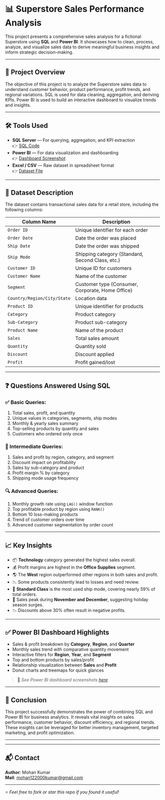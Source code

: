 # 📊 Superstore Sales Performance Analysis

This project presents a comprehensive sales analysis for a fictional Superstore using **SQL** and **Power BI**. It showcases how to clean, process, analyze, and visualize sales data to derive meaningful business insights and inform strategic decision-making.

---

## 🧾 Project Overview

The objective of this project is to analyze the Superstore sales data to understand customer behavior, product performance, profit trends, and regional variations. SQL is used for data cleaning, aggregation, and deriving KPIs. Power BI is used to build an interactive dashboard to visualize trends and insights.

---

## 🛠️ Tools Used

- **SQL Server** — For querying, aggregation, and KPI extraction  
  👉 [SQL Code](./Superstore_Sales_Analysis.sql)
- **Power BI** — For data visualization and dashboarding  
  👉 [Dashboard Screenshot](./Superstore_Sales_Data_Analysis.png)
- **Excel / CSV** — Raw dataset in spreadsheet format  
  👉 [Dataset File](./DataSet/Superstore_Orders_Data.xlsx)

---

## 📂 Dataset Description

The dataset contains transactional sales data for a retail store, including the following columns:

| Column Name       | Description |
|-------------------|-------------|
| `Order ID`        | Unique identifier for each order |
| `Order Date`      | Date the order was placed |
| `Ship Date`       | Date the order was shipped |
| `Ship Mode`       | Shipping category (Standard, Second Class, etc.) |
| `Customer ID`     | Unique ID for customers |
| `Customer Name`   | Name of the customer |
| `Segment`         | Customer type (Consumer, Corporate, Home Office) |
| `Country/Region/City/State` | Location data |
| `Product ID`      | Unique identifier for products |
| `Category`        | Product category |
| `Sub-Category`    | Product sub-category |
| `Product Name`    | Name of the product |
| `Sales`           | Total sales amount |
| `Quantity`        | Quantity sold |
| `Discount`        | Discount applied |
| `Profit`          | Profit gained/lost |

---

## ❓ Questions Answered Using SQL

### ✅ Basic Queries:
1. Total sales, profit, and quantity
2. Unique values in categories, segments, ship modes
3. Monthly & yearly sales summary
4. Top-selling products by quantity and sales
5. Customers who ordered only once

### 🔁 Intermediate Queries:
1. Sales and profit by region, category, and segment
2. Discount impact on profitability
3. Sales by sub-category and product
4. Profit margin % by category
5. Shipping mode usage frequency

### 🔍 Advanced Queries:
1. Monthly growth rate using `LAG()` window function
2. Top profitable product by region using `RANK()`
3. Bottom 10 loss-making products
4. Trend of customer orders over time
5. Advanced customer segmentation by order count

---

## 📈 Key Insights

- 📦 **Technology** category generated the highest sales overall.
- 💰 Profit margins are highest in the **Office Supplies** segment.
- 🌎 The **West** region outperformed other regions in both sales and profit.
- 📉 Some products consistently lead to losses and need review.
- 🚚 **Standard Class** is the most used ship mode, covering nearly 59% of total orders.
- 📅 Sales peak during **November and December**, suggesting holiday season surges.
- 📉 Discounts above 30% often result in negative profits.

---

## ✅ Power BI Dashboard Highlights

- Sales & profit breakdown by **Category**, **Region**, and **Quarter**
- Monthly sales trend with comparative quantity movement
- Interactive filters for **Region**, **Year**, and **Segment**
- Top and bottom products by sales/profit
- Relationship visualization between **Sales** and **Profit**
- Donut charts and treemaps for quick glances

> 📍 *See Power BI dashboard screenshots [here](./Superstore_Sales_Data_Analysis.png)*

---

## 🏁 Conclusion

This project successfully demonstrates the power of combining SQL and Power BI for business analytics. It reveals vital insights on sales performance, customer behavior, discount efficiency, and regional trends. These insights can be leveraged for better inventory management, targeted marketing, and profit optimization.

---


---

## 📬 Contact

**Author**: Mohan Kumar  
**Mail**: mohan122000kumar@gmail.com

---

⭐ *Feel free to fork or star this repo if you found it useful!*

